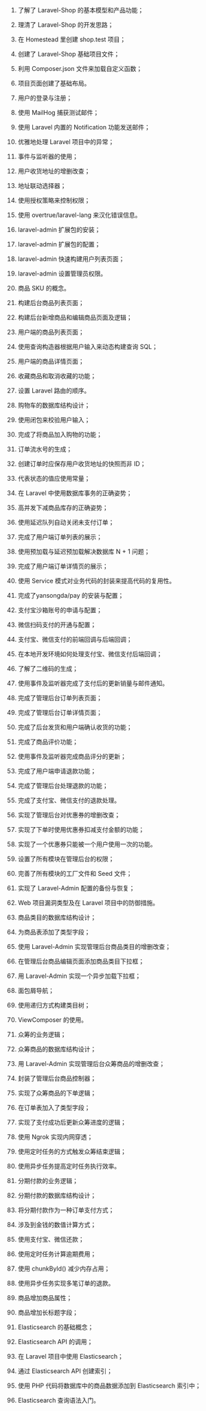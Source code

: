 1. 了解了 Laravel-Shop 的基本模型和产品功能；
2. 理清了 Laravel-Shop 的开发思路；
3. 在 Homestead 里创建 shop.test 项目；
4. 创建了 Laravel-Shop 基础项目文件；
5. 利用 Composer.json 文件来加载自定义函数；
6. 项目页面创建了基础布局。
7. 用户的登录与注册；
8. 使用 MailHog 捕获测试邮件；
9. 使用 Laravel 内置的 Notification 功能发送邮件；
10. 优雅地处理 Laravel 项目中的异常；
11. 事件与监听器的使用；
12. 用户收货地址的增删改查；
13. 地址联动选择器；
14. 使用授权策略来控制权限；
15. 使用 overtrue/laravel-lang 来汉化错误信息。
16. laravel-admin 扩展包的安装；
17. laravel-admin 扩展包的配置；
19. laravel-admin 快速构建用户列表页面；
20. laravel-admin 设置管理员权限。
21. 商品 SKU 的概念。
22. 构建后台商品列表页面；
23. 构建后台新增商品和编辑商品页面及逻辑；
24. 用户端的商品列表页面；
25. 使用查询构造器根据用户输入来动态构建查询 SQL；
26. 用户端的商品详情页面；
27. 收藏商品和取消收藏的功能；
28. 设置 Laravel 路由的顺序。
29. 购物车的数据库结构设计；
30. 使用闭包来校验用户输入；
31. 完成了将商品加入购物的功能；
32. 订单流水号的生成；
33. 创建订单时应保存用户收货地址的快照而非 ID；
34. 代表状态的值应使用常量；
35. 在 Laravel 中使用数据库事务的正确姿势；
36. 高并发下减商品库存的正确姿势；
37. 使用延迟队列自动关闭未支付订单；
38. 完成了用户端订单列表的展示；
39. 使用预加载与延迟预加载解决数据库 N + 1 问题；
40. 完成了用户端订单详情页的展示；
41. 使用 Service 模式对业务代码的封装来提高代码的复用性。
42. 完成了yansongda/pay 的安装与配置；
43. 支付宝沙箱账号的申请与配置；
44. 微信扫码支付的开通与配置；
45. 支付宝、微信支付的前端回调与后端回调；
46. 在本地开发环境如何处理支付宝、微信支付后端回调；
47. 了解了二维码的生成；
48. 使用事件及监听器完成了支付后的更新销量与邮件通知。
49. 完成了管理后台订单列表页面；
50. 完成了管理后台订单详情页面；
51. 完成了后台发货和用户端确认收货的功能；
52. 完成了商品评价功能；
53. 使用事件及监听器完成商品评分的更新；
54. 完成了用户端申请退款功能；
55. 完成了管理后台处理退款的功能；
56. 完成了支付宝、微信支付的退款处理。
57. 实现了管理后台对优惠券的增删改查；
58. 实现了下单时使用优惠券扣减支付金额的功能；
60. 实现了一个优惠券只能被一个用户使用一次的功能。
61. 设置了所有模块在管理后台的权限；
62. 完善了所有模块的工厂文件和 Seed 文件；
63. 实现了 Laravel-Admin 配置的备份与恢复；
64. Web 项目漏洞类型及在 Laravel 项目中的防御措施。

65. 商品类目的数据库结构设计；
66. 为商品表添加了类型字段；
67. 使用 Laravel-Admin 实现管理后台商品类目的增删改查；
68. 在管理后台商品编辑页面添加商品类目下拉框；
69. 用 Laravel-Admin 实现一个异步加载下拉框；
70. 面包屑导航；
71. 使用递归方式构建类目树；
72. ViewComposer 的使用。

73. 众筹的业务逻辑；
74. 众筹商品的数据库结构设计；
75. 用 Laravel-Admin 实现管理后台众筹商品的增删改查；
76. 封装了管理后台商品控制器；
77. 实现了众筹商品的下单逻辑；
78. 在订单表加入了类型字段；
79. 实现了支付成功后更新众筹进度的逻辑；
80. 使用 Ngrok 实现内网穿透；
81. 使用定时任务的方式触发众筹结束逻辑；
82. 使用异步任务提高定时任务执行效率。

83. 分期付款的业务逻辑；
84. 分期付款的数据库结构设计；
85. 将分期付款作为一种订单支付方式；
86. 涉及到金钱的数值计算方式；
87. 使用支付宝、微信还款；
88. 使用定时任务计算逾期费用；
89. 使用 chunkById() 减少内存占用；
90. 使用异步任务实现多笔订单的退款。

91. 商品增加商品属性；
92. 商品增加长标题字段；
93. Elasticsearch 的基础概念；
94. Elasticsearch API 的调用；
95. 在 Laravel 项目中使用 Elasticsearch；
96. 通过 Elasticsearch API 创建索引；
97. 使用 PHP 代码将数据库中的商品数据添加到 Elasticsearch 索引中；
98. Elasticsearch 查询语法入门。